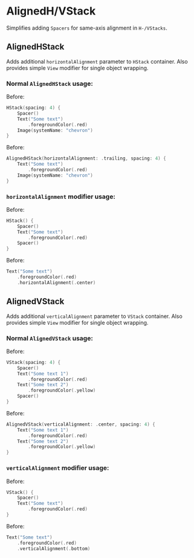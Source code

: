 # AlignedH/VStack
Simplifies adding `Spacers` for same-axis alignment in `H-/VStacks`.

## AlignedHStack
Adds additional `horizontalAlignment` parameter to `HStack` container. Also provides simple `View` modifier for single object wrapping.

### Normal `AlignedHStack` usage:
Before:
```swift
HStack(spacing: 4) {
    Spacer()
    Text("Some text")
        .foregroundColor(.red)
    Image(systemName: "chevron")
}
```
Before:
```swift
AlignedHStack(horizontalAlignment: .trailing, spacing: 4) {
    Text("Some text")
        .foregroundColor(.red)
    Image(systemName: "chevron")
}
```

### `horizontalAlignment` modifier usage:
Before:
```swift
HStack() {
    Spacer()
    Text("Some text")
        .foregroundColor(.red)
    Spacer()
}
```
Before:
```swift
Text("Some text")
    .foregroundColor(.red)
    .horizontalAlignment(.center)
```


## AlignedVStack
Adds additional `verticalAlignment` parameter to `VStack` container. Also provides simple `View` modifier for single object wrapping.

### Normal `AlignedVStack` usage:
Before:
```swift
VStack(spacing: 4) {
    Spacer()
    Text("Some text 1")
        .foregroundColor(.red)
    Text("Some text 2")
        .foregroundColor(.yellow)
    Spacer()
}
```
Before:
```swift
AlignedVStack(verticalAlignment: .center, spacing: 4) {
    Text("Some text 1")
        .foregroundColor(.red)
    Text("Some text 2")
        .foregroundColor(.yellow)
}
```

### `verticalAlignment` modifier usage:
Before:
```swift
VStack() {
    Spacer()
    Text("Some text")
        .foregroundColor(.red)
}
```
Before:
```swift
Text("Some text")
    .foregroundColor(.red)
    .verticalAlignment(.bottom)
```
